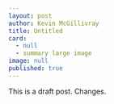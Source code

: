```yaml
---
layout: post
author: Kevin McGillivray
title: Untitled
card: 
  - null
  - summary large image
image: null
published: true
---
```


This is a draft post. Changes.